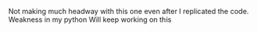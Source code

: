 Not making much headway with this one even after I replicated the code.
Weakness in my python
Will keep working on this
